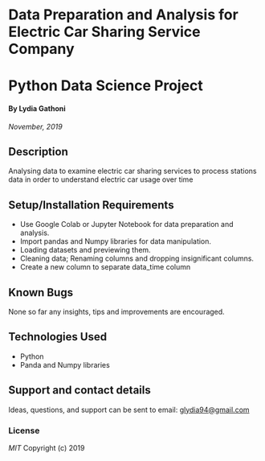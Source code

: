 # Data Preparation and Analysis for Electric Car Sharing Service Company
# Python Data Science Project
#### By **Lydia Gathoni**
*November, 2019*
## Description
Analysing data to examine electric car sharing services to process stations data in order to understand electric car usage over time
## Setup/Installation Requirements
* Use Google Colab or Jupyter Notebook for data preparation and analysis.
* Import pandas and Numpy libraries for data manipulation.
* Loading datasets and previewing them.
* Cleaning data; Renaming columns and dropping insignificant columns.
* Create a new column to separate data_time column
## Known Bugs
None so far any insights, tips and improvements are encouraged.

## Technologies Used
* Python 
* Panda and Numpy libraries
## Support and contact details
Ideas, questions, and support can be sent to email: glydia94@gmail.com
### License
*MIT*
Copyright (c) 2019 


